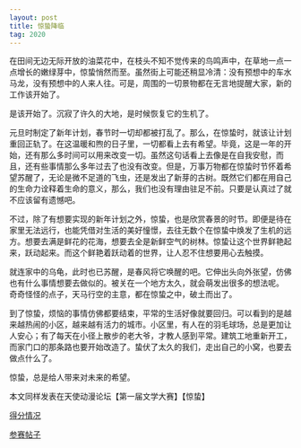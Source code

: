 ```yaml
---
layout: post
title: 惊蛰降临
tag: 2020
---
```

在田间无边无际开放的油菜花中，在枝头不知不觉传来的鸟鸣声中，在草地一点一点增长的嫩绿芽中，惊蛰悄然而至。虽然街上可能还稍显冷清：没有预想中的车水马龙，没有预想中的人来人往。可是，周围的一切景物都在无言地提醒大家，新的工作该开始了。

是该开始了。沉寂了许久的大地，是时候恢复它的生机了。

元旦时制定了新年计划，春节时一切却都被打乱了。那么，在惊蛰时，就该让计划重回正轨了。在这温暖和煦的日子里，一切都看上去有希望。毕竟，这是一年的开始，还有那么多时间可以用来改变一切。虽然这句话看上去像是在自我安慰，而且，还有些事情那么多年过去了也没有改变。但是，万事万物都在惊蛰时节怀着希望苏醒了，无论是微不足道的飞虫，还是发出了新芽的古树。既然它们都在用自己的生命力诠释着生命的意义，那么，我们也没有理由驻足不前。只要是认真过了就不应该留有遗憾吧。

不过，除了有想要实现的新年计划之外，惊蛰，也是欣赏春景的时节。即便是待在家里无法远行，也能凭借对生活的美好憧憬，去往无数个在惊蛰中焕发了生机的远方。想要去满是鲜花的花海，想要去全是新鲜空气的树林。惊蛰让这个世界鲜艳起来，跃动起来。而这个鲜艳着跃动着的世界，让人忍不住想要用心去触摸。

就连家中的乌龟，此时也已苏醒，是春风将它唤醒的吧。它伸出头向外张望，仿佛也有什么事情想要去做似的。被关在一个地方太久，就会萌发出很多的想法呢。
奇奇怪怪的点子，天马行空的主意，都在惊蛰之中，破土而出了。

到了惊蛰，烦恼的事情仿佛都要结束，平常的生活好像就要回归。可以看到的是越来越热闹的小区，越来越有活力的城市。小区里，有人在的羽毛球场，总是更加让人安心；有了每天在小径上散步的老大爷，才教人感到平常。建筑工地重新开工，而家门口的那条路也要开始改造了。蛰伏了太久的我们，走出自己的小窝，也要去做点什么了。

惊蛰，总是给人带来对未来的希望。

本文同样发表在天使动漫论坛【第一届文学大赛】【惊蛰】

[得分情况](https://www.tsdm.live/forum.php?mod=viewthread&tid=988721&extra=page%3D1)

[参赛帖子](https://www.tsdm.live/forum.php?mod=viewthread&tid=985398)
